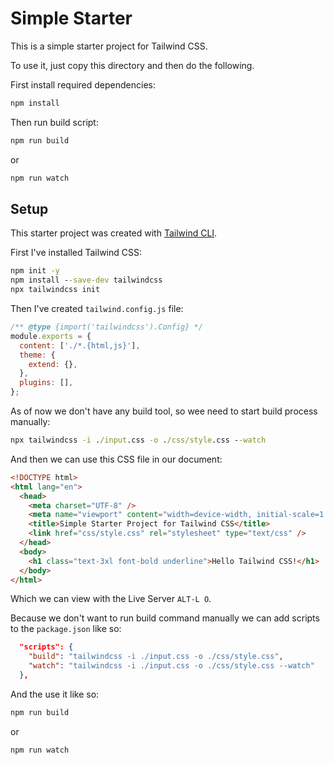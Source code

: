 # Simple Starter

This is a simple starter project for Tailwind CSS.

To use it, just copy this directory and then do the following.

First install required dependencies:

```cmd
npm install
```

Then run build script:

```cmd
npm run build
```

or

```cmd
npm run watch
```

## Setup

This starter project was created with [Tailwind CLI](https://tailwindcss.com/docs/installation).

First I've installed Tailwind CSS:

```cmd
npm init -y
npm install --save-dev tailwindcss
npx tailwindcss init
```

Then I've created `tailwind.config.js` file:

```javascript
/** @type {import('tailwindcss').Config} */
module.exports = {
  content: ['./*.{html,js}'],
  theme: {
    extend: {},
  },
  plugins: [],
};
```

As of now we don't have any build tool, so wee need to start build process manually:

```cmd
npx tailwindcss -i ./input.css -o ./css/style.css --watch
```

And then we can use this CSS file in our document:

```html
<!DOCTYPE html>
<html lang="en">
  <head>
    <meta charset="UTF-8" />
    <meta name="viewport" content="width=device-width, initial-scale=1.0" />
    <title>Simple Starter Project for Tailwind CSS</title>
    <link href="css/style.css" rel="stylesheet" type="text/css" />
  </head>
  <body>
    <h1 class="text-3xl font-bold underline">Hello Tailwind CSS!</h1>
  </body>
</html>
```

Which we can view with the Live Server `ALT-L O`.

Because we don't want to run build command manually we can add scripts to the `package.json` like so:

```json
  "scripts": {
    "build": "tailwindcss -i ./input.css -o ./css/style.css",
    "watch": "tailwindcss -i ./input.css -o ./css/style.css --watch"
  },
```

And the use it like so:

```cmd
npm run build
```

or

```cmd
npm run watch
```
